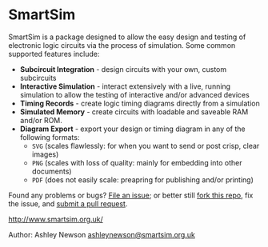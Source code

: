 SmartSim
========

SmartSim is a package designed to allow the easy design and testing
of electronic logic circuits via the process of simulation. Some common
supported features include:

 - **Subcircuit Integration** - design circuits with your own, custom subcircuits
 - **Interactive Simulation** - interact extensively with a live, running simulation
	to allow the testing of interactive and/or advanced devices
 - **Timing Records** - create logic timing diagrams directly from a simulation
 - **Simulated Memory** - create circuits with loadable and saveable RAM and/or ROM.
 - **Diagram Export** - export your design or timing diagram in any of the following formats:
   - `SVG` (scales flawlessly: for when you want to send or post crisp, clear images)
   - `PNG` (scales with loss of quality: mainly for embedding into other documents)
   - `PDF` (does not easily scale: preapring for publishing and/or printing)

Found any problems or bugs? [File an issue](https://github.com/ashleynewson/SmartSim/issues "file an issue");
or better still [fork this repo](https://github.com/ashleynewson/SmartSim/fork "fork SmartSim"), fix the
issue, and [submit a pull request](https://github.com/ashleynewson/SmartSim/compare/ "submit a pull request").

http://www.smartsim.org.uk/

Author:	Ashley Newson <ashleynewson@smartsim.org.uk>
